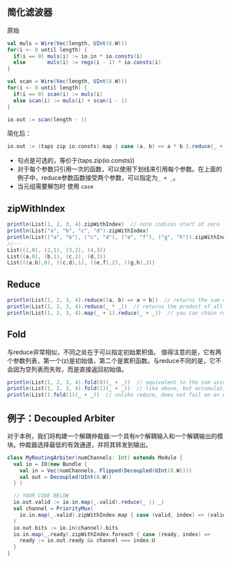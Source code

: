 ## 简化滤波器

<!-- CARD BEGIN -->

原始

```scala
val muls = Wire(Vec(length, UInt(8.W)))
for(i <- 0 until length) {
  if(i == 0) muls(i) := io.in * io.consts(i)
  else       muls(i) := regs(i - 1) * io.consts(i)
}

val scan = Wire(Vec(length, UInt(8.W)))
for(i <- 0 until length) {
  if(i == 0) scan(i) := muls(i)
  else scan(i) := muls(i) + scan(i - 1)
}

io.out := scan(length - 1)
```

简化后：

```scala
io.out := (taps zip io.consts).map { case (a, b) => a * b }.reduce(_ + _)
```

- 句点是可选的，等价于(taps.zip(io.consts))
- 对于每个参数只引用一次的函数，可以使用下划线来引用每个参数。在上面的例子中，reduce参数函数接受两个参数，可以指定为`_ + _`。
- 当元组需要解包时 使用 `case` 

## zipWithIndex

```scala
println(List(1, 2, 3, 4).zipWithIndex)  // note indices start at zero
println(List("a", "b", "c", "d").zipWithIndex)
println(List(("a", "b"), ("c", "d"), ("e", "f"), ("g", "h")).zipWithIndex)  // tuples nest
//---
List((1,0), (2,1), (3,2), (4,3))
List((a,0), (b,1), (c,2), (d,3))
List(((a,b),0), ((c,d),1), ((e,f),2), ((g,h),3))
```

## Reduce

```scala
println(List(1, 2, 3, 4).reduce((a, b) => a + b))  // returns the sum of all the elements
println(List(1, 2, 3, 4).reduce(_ * _))  // returns the product of all the elements
println(List(1, 2, 3, 4).map(_ + 1).reduce(_ + _))  // you can chain reduce onto the result of a map
```

## Fold

与reduce非常相似，不同之处在于可以指定初始累积值。
值得注意的是，它有两个参数列表，第一个(z)是初始值，第二个是累积函数。与reduce不同的是，它不会因为空列表而失败，而是直接返回初始值。

```scala
println(List(1, 2, 3, 4).fold(0)(_ + _))  // equivalent to the sum using reduce
println(List(1, 2, 3, 4).fold(1)(_ + _))  // like above, but accumulation starts at 1
println(List().fold(1)(_ + _))  // unlike reduce, does not fail on an empty input
```

## 例子：Decoupled Arbiter

对于本例，我们将构建一个解耦仲裁器:一个具有n个解耦输入和一个解耦输出的模块。仲裁器选择最低的有效通道，并将其转发到输出。

```scala
class MyRoutingArbiter(numChannels: Int) extends Module {
  val io = IO(new Bundle {
    val in = Vec(numChannels, Flipped(Decoupled(UInt(8.W))))
    val out = Decoupled(UInt(8.W))
  } )

  // YOUR CODE BELOW
  io.out.valid := io.in.map(_.valid).reduce(_ || _)
  val channel = PriorityMux(
    io.in.map(_.valid).zipWithIndex.map { case (valid, index) => (valid, index.U) }
  )
  io.out.bits := io.in(channel).bits
  io.in.map(_.ready).zipWithIndex.foreach { case (ready, index) =>
    ready := io.out.ready && channel === index.U
  }
}
```

<!-- CARD END -->
<!--ID: 1699784753062-->
